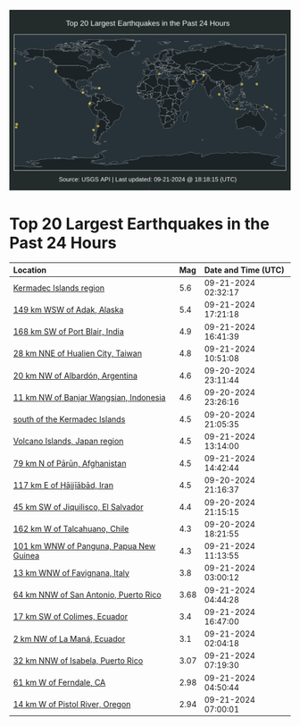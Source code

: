 ![Map](./map.png)

# Top 20 Largest Earthquakes in the Past 24 Hours

| Location | Mag | Date and Time (UTC) |
|:---|:---|:---|
| [Kermadec Islands region](https://earthquake.usgs.gov/earthquakes/eventpage/us6000ntf1) | 5.6 | 09-21-2024 02:32:17 |
| [149 km WSW of Adak, Alaska](https://earthquake.usgs.gov/earthquakes/eventpage/us6000ntia) | 5.4 | 09-21-2024 17:21:18 |
| [168 km SW of Port Blair, India](https://earthquake.usgs.gov/earthquakes/eventpage/us6000nti2) | 4.9 | 09-21-2024 16:41:39 |
| [28 km NNE of Hualien City, Taiwan](https://earthquake.usgs.gov/earthquakes/eventpage/us6000ntgm) | 4.8 | 09-21-2024 10:51:08 |
| [20 km NW of Albardón, Argentina](https://earthquake.usgs.gov/earthquakes/eventpage/us6000nteb) | 4.6 | 09-20-2024 23:11:44 |
| [11 km NW of Banjar Wangsian, Indonesia](https://earthquake.usgs.gov/earthquakes/eventpage/us6000ntee) | 4.6 | 09-20-2024 23:26:16 |
| [south of the Kermadec Islands](https://earthquake.usgs.gov/earthquakes/eventpage/us6000ntdu) | 4.5 | 09-20-2024 21:05:35 |
| [Volcano Islands, Japan region](https://earthquake.usgs.gov/earthquakes/eventpage/us6000nth2) | 4.5 | 09-21-2024 13:14:00 |
| [79 km N of Pārūn, Afghanistan](https://earthquake.usgs.gov/earthquakes/eventpage/us6000nthh) | 4.5 | 09-21-2024 14:42:44 |
| [117 km E of Ḩājjīābād, Iran](https://earthquake.usgs.gov/earthquakes/eventpage/us6000ntdx) | 4.5 | 09-20-2024 21:16:37 |
| [45 km SW of Jiquilisco, El Salvador](https://earthquake.usgs.gov/earthquakes/eventpage/us6000ntdw) | 4.4 | 09-20-2024 21:15:15 |
| [162 km W of Talcahuano, Chile](https://earthquake.usgs.gov/earthquakes/eventpage/us6000ntch) | 4.3 | 09-20-2024 18:21:55 |
| [101 km WNW of Panguna, Papua New Guinea](https://earthquake.usgs.gov/earthquakes/eventpage/us6000ntgr) | 4.3 | 09-21-2024 11:13:55 |
| [13 km WNW of Favignana, Italy](https://earthquake.usgs.gov/earthquakes/eventpage/us6000ntf7) | 3.8 | 09-21-2024 03:00:12 |
| [64 km NNW of San Antonio, Puerto Rico](https://earthquake.usgs.gov/earthquakes/eventpage/pr2024265000) | 3.68 | 09-21-2024 04:44:28 |
| [17 km SW of Colimes, Ecuador](https://earthquake.usgs.gov/earthquakes/eventpage/us6000nti3) | 3.4 | 09-21-2024 16:47:00 |
| [2 km NW of La Maná, Ecuador](https://earthquake.usgs.gov/earthquakes/eventpage/us6000ntet) | 3.1 | 09-21-2024 02:04:18 |
| [32 km NNW of Isabela, Puerto Rico](https://earthquake.usgs.gov/earthquakes/eventpage/pr71460588) | 3.07 | 09-21-2024 07:19:30 |
| [61 km W of Ferndale, CA](https://earthquake.usgs.gov/earthquakes/eventpage/nc75064716) | 2.98 | 09-21-2024 04:50:44 |
| [14 km W of Pistol River, Oregon](https://earthquake.usgs.gov/earthquakes/eventpage/uw62048346) | 2.94 | 09-21-2024 07:00:01 |
